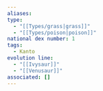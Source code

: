 ```yaml
---
aliases: 
type:
  - "[[Types/grass|grass]]"
  - "[[Types/poison|poison]]"
national dex number: 1
tags:
  - Kanto
evolution line:
  - "[[Ivysaur]]"
  - "[[Venusaur]]"
associated: []
---
```

